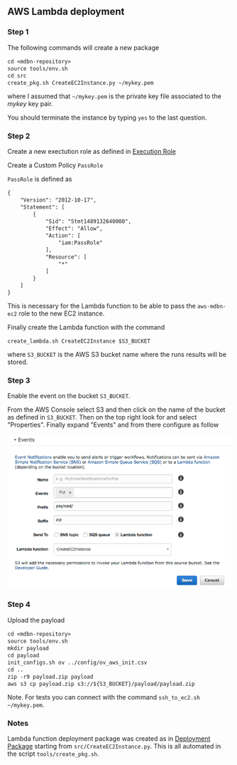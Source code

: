 ## AWS Lambda deployment

### Step 1
The following
commands will create a new package

    cd <mdbn-repository>
    source tools/env.sh
    cd src
    create_pkg.sh CreateEC2Instance.py ~/mykey.pem
    
where I assumed that `~/mykey.pem` is the private key file associated to the
_mykey_ key pair.

You should terminate the instance by typing `yes` to the last question.

### Step 2

Create a new exectution role as defined in
[Execution Role](http://docs.aws.amazon.com/lambda/latest/dg/with-s3-example-create-iam-role.html)

Create a Custom Policy `PassRole`

`PassRole` is defined as

    {
        "Version": "2012-10-17",
        "Statement": [
            {
                "Sid": "Stmt1489132640000",
                "Effect": "Allow",
                "Action": [
                    "iam:PassRole"
                ],
                "Resource": [
                    "*"
                ]
            }
        ]
    }

This is necessary for the Lambda function to be able to pass
the `aws-mdbn-ec2` role to the new EC2 instance.

Finally create the Lambda function with the command

    create_lambda.sh CreateEC2Instance $S3_BUCKET
    
where `S3_BUCKET` is the AWS S3 bucket name where the runs results will
be stored.

### Step 3

Enable the event on the bucket `S3_BUCKET`.

From the AWS Console select S3 and then click on the name of the
bucket as defined in `S3_BUCKET`.
Then on the top right look for and select "Properties".
Finally expand "Events" and from there configure as follow

![S3 Event](aws-s3-events.png)

### Step 4

Upload the payload

    cd <mdbn-repository>
    source tools/env.sh
    mkdir payload
    cd payload
    init_configs.sh ov ../config/ov_aws_init.csv
    cd ..
    zip -r9 payload.zip payload
    aws s3 cp payload.zip s3://${S3_BUCKET}/payload/payload.zip

Note. For tests you can connect with the command `ssh_to_ec2.sh ~/mykey.pem`.

### Notes

Lambda function deployment package was created as in
[Deployment Package](http://docs.aws.amazon.com/lambda/latest/dg/with-s3-example-deployment-pkg.html)
starting from `src/CreateEC2Instance.py`.
This is all automated in the script `tools/create_pkg.sh`. 